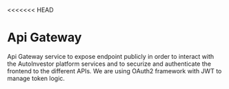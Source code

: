 <<<<<<< HEAD
# Api Gateway
Api Gateway service to expose endpoint publicly in order to interact with the AutoInvestor platform services and to securize and authenticate the frontend to the different APIs. We are using OAuth2 framework with JWT to manage token logic.
